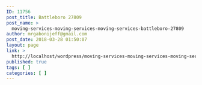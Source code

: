 ```yaml
---
ID: 11756
post_title: Battleboro 27809
post_name: >
  moving-services-moving-services-moving-services-battleboro-27809
author: mrgabonijeff@gmail.com
post_date: 2018-03-28 01:50:07
layout: page
link: >
  http://localhost/wordpress/moving-services-moving-services-moving-services-battleboro-27809/
published: true
tags: [ ]
categories: [ ]
---
```

